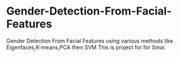# Gender-Detection-From-Facial-Features
Gender Detection From Facial Features using various methods like Eigenfaces,K-means,PCA then SVM
This is project for for Smai.
